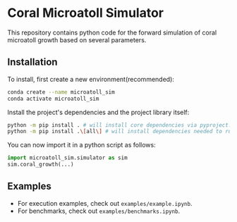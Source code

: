 # Coral Microatoll Simulator

This repository contains python code for the forward simulation of coral microatoll growth based on several parameters.

## Installation

To install, first create a new environment(recommended):

```bash
conda create --name microatoll_sim
conda activate microatoll_sim
```

Install the project's dependencies and the project library itself:

```bash
python -m pip install . # will install core dependencies via pyproject.toml
python -m pip install .\[all\] # will install dependencies needed to run examples in the examples/ folder
```

You can now import it in a python script as follows:

```python
import microatoll_sim.simulator as sim
sim.coral_growth(...)
```

## Examples

- For execution examples, check out `examples/example.ipynb`.
- For benchmarks, check out `examples/benchmarks.ipynb`.
